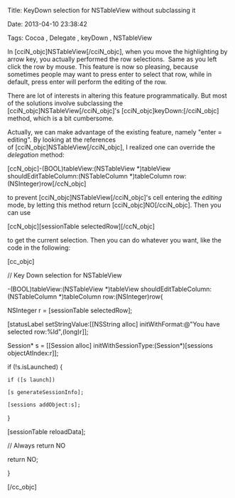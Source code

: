 Title: KeyDown selection for NSTableView without subclassing it

Date: 2013-04-10 23:38:42

Tags: Cocoa , Delegate , keyDown , NSTableView

In [cciN_objc]NSTableView[/cciN_objc], when you move the highlighting by arrow key, you actually performed the row selections.  Same as you left click the row by mouse. This feature is now so pleasing, because sometimes people may want to press enter to select that row, while in default, press enter will perform the editing of the row.

There are lot of interests in altering this feature programmatically. But most of the solutions involve subclassing the [cciN_objc]NSTableView[/cciN_objc]'s [cciN_objc]keyDown:[/cciN_objc] method, which is a bit cumbersome.

Actually, we can make advantage of the existing feature, namely "enter = editing". By looking at the references of [cciN_objc]NSTableView[/cciN_objc], I realized one can override the _delegation_ method:

[ccN_objc]-(BOOL)tableView:(NSTableView *)tableView shouldEditTableColumn:(NSTableColumn *)tableColumn row:(NSInteger)row[/ccN_objc]

to prevent [cciN_objc]NSTableView[/cciN_objc]'s cell entering the _editing_ mode, by letting this method return [cciN_objc]NO[/cciN_objc]. Then you can use

[ccN_objc][sessionTable selectedRow][/ccN_objc]

to get the current selection. Then you can do whatever you want, like the code in the following:

[cc_objc]

// Key Down selection for NSTableView

-(BOOL)tableView:(NSTableView *)tableView shouldEditTableColumn:(NSTableColumn *)tableColumn row:(NSInteger)row{

NSInteger r = [sessionTable selectedRow];

[statusLabel setStringValue:[[NSString alloc] initWithFormat:@"You have selected row:%ld",(long)r]];

Session* s = [[Session alloc] initWithSessionType:(Session*)[sessions objectAtIndex:r]];

if (!s.isLaunched) {

    if ([s launch])

    [s generateSessionInfo];

    [sessions addObject:s];

}

[sessionTable reloadData];

// Always return NO

return NO;

}

[/cc_objc]